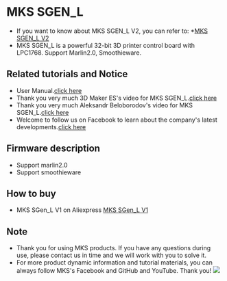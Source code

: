 # MKS SGEN_L
- If you want to know about MKS SGEN_L V2, you can refer to: *[MKS SGEN_L V2](https://github.com/makerbase-mks/MKS-SGEN_L-V2)
- MKS SGEN_L is a powerful 32-bit 3D printer control board with LPC1768. Support Marlin2.0, Smoothieware.

## Related tutorials and Notice
- User Manual.[click here](https://github.com/makerbase-mks/SGEN_L/wiki)
- Thank you very much 3D Maker ES's video for MKS SGEN_L.[click here](https://www.youtube.com/watch?v=yO_QBpcF2Rc)
- Thank you very much Aleksandr Beloborodov's video for MKS SGEN_L.[click here](https://www.youtube.com/watch?v=NXs1XujA4tQ)
- Welcome to follow us on Facebook to learn about the company's latest developments.[click here](https://www.facebook.com/Makerbase.mks/)

## Firmware description
- Support marlin2.0
- Support smoothieware

## How to buy
- MKS SGen_L V1 on Aliexpress  [MKS SGen_L V1](https://www.aliexpress.com/item/33036918120.html)

## Note
- Thank you for using MKS products. If you have any questions during use, please contact us in time and we will work with you to solve it.
- For more product dynamic information and tutorial materials, you can always follow MKS's Facebook and GitHub and YouTube. Thank you!
![](https://github.com/makerbase-mks/MKS-Robin-Nano/blob/master/hardware/Image/MKS_FGA.png)
